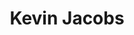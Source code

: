 ---
layout: page
title: Kevin Jacobs
description: Machine Learning, NLP (GaTech)
img: assets/img/kevinjacobs.jpg
importance: 1
category: Undergraduate
---